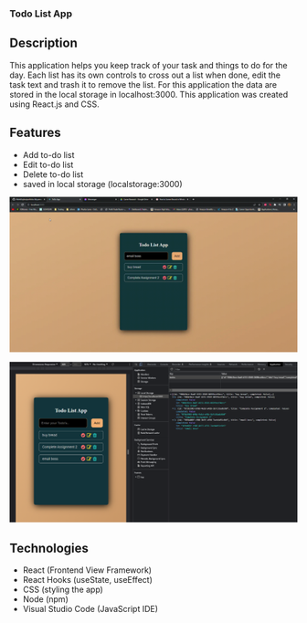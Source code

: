 ### Todo List App 

## Description
This application helps you keep track of your task and things to do for the day. Each list has its own controls to cross out a list when done, edit the task text and trash it to remove the list. For this application the data are stored in the local storage in localhost:3000. This application was created using React.js and CSS. 

## Features
- Add to-do list
- Edit to-do list
- Delete to-do list
- saved in local storage (localstorage:3000)

![caption](img/todoapp.gif)

![alt text](https://github.com/tpemba100/todo-app/blob/master/img/7.png?raw=true)

## Technologies
- React (Frontend View Framework)
- React Hooks (useState, useEffect)
- CSS (styling the app)
- Node (npm)
- Visual Studio Code (JavaScript IDE)
